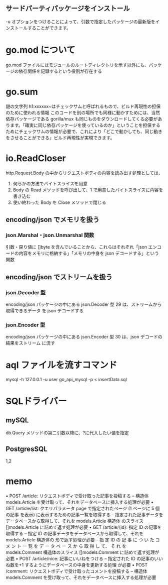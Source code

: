 ## サードパーティパッケージをインストール

-u オプションをつけることによって、引数で指定したパッケージの最新版をインストールすることができます。

# go.mod について

go.mod ファイルにはモジュールのルートディレクトリを示す以外にも、パッケージの依存関係を記録するという役割が存在する

# go.sum

謎の文字列 h1:xxxxxx~はチェックサムと呼ばれるもので、ビルド再現性の担保のために使われる情報
このコードを別の場所でも同様に動かすためには、当然依存パッケージである gorilla/mux も同じものをダウンロードしてくる必要があります。「確実に同じ依存パッケージを使っているのか」ということを担保するためにチェックサムの情報が必要で、これにより「どこで動かしても、同じ動きをさせることができる」ビルド再現性が実現できます。

# io.ReadCloser

http.Request.Body の中からリクエストボディの内容を読み出す処理としては、

1. 何らかの方法でバイトスライスを用意
2. Body の Read メソッドを呼び出して、1 で用意したバイトスライスに内容を書き込む
3. 使い終わった Body を Close メソッドで閉じる

## encoding/json でメモリを扱う

### json.Marshal・json.Unmarshal 関数

引数・戻り値に []byte を含んでいることから、これらはそれぞれ「json エンコードの内容をメモリに格納する」「メモリの中身を json デコードする」という関数

## encoding/json でストリームを扱う

### json.Decoder 型

encoding/json パッケージの中にある json.Decoder 型 29 は、ストリームから取得できるデータ
を json デコードする

### json.Encoder 型

encoding/json パッケージの中にある json.Encoder 型 30 は、json デコードの結果をストリーム
に流す

# aql ファイルを流すコマンド

mysql -h 127.0.0.1 -u user go_api_mysql -p < insertData.sql


# SQLドライバー
## mySQL
db.Query メソッドの第二引数以降に、?に代入したい値を指定
## PostgresSQL
$1,$2

# memo
• POST /article: リクエストボディで受け取った記事を投稿する
– 構造体 models.Article を受け取って、それをデータベースに挿入する処理が必要
• GET /article/list: クエリパラメータ page で指定されたページ (1 ページに 5 個の記事
を表示) に表示するための記事一覧を取得する
– 指定された記事データをデータベースから取得して、それを models.Article 構造体
のスライス []models.Article に詰めて返す処理が必要
• GET /article/{id}: 指定 ID の記事を取得する
– 指定 ID の記事データをデータベースから取得して、それを models.Article 構造体の
形で返す処理が必要
– 指 定 ID の 記 事 に つ い た コ メ ン ト 一 覧 を デ ー タ ベ ー ス か ら 取 得 し て、 そ れ を
models.Comment 構造体のスライス []models.Comment に詰めて返す処理が必要
• POST /article/nice: 記事にいいねをつける
– 指定された ID の記事のいいね数を+1 するようにデータベースの中身を更新する処理
が必要
• POST /comment: リクエストボディで受け取ったコメントを投稿する
– 構造体 models.Comment を受け取って、それをデータベースに挿入する処理が必要